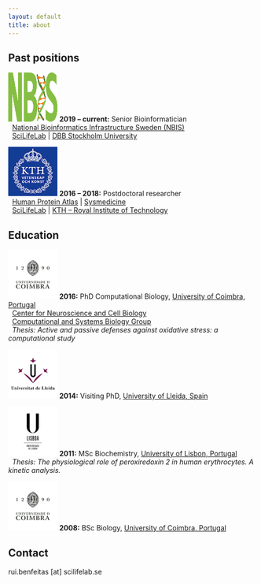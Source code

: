 ```yaml
---
layout: default
title: about
---
```


## Past positions
<img src="./includes/assets/img/logo/nbislogo-green.svg" width="100" height="100" /> **2019 – current:** Senior Bioinformatician  
&nbsp;&nbsp;[National Bioinformatics Infrastructure Sweden (NBIS)](https://www.nbis.se/about/staff/rui-benfeitas/)  
&nbsp;&nbsp;[SciLifeLab](www.scilifelab.se) | [DBB Stockholm University](https://www.dbb.su.se/)  
  
<img src="./includes/assets/img/logo/KTH.png" width="100" height="100" /> **2016 – 2018:** Postdoctoral researcher  
&nbsp;&nbsp;[Human Protein Atlas](https://www.proteinatlas.org/) | [Sysmedicine](sysmedicine.com)  
&nbsp;&nbsp;[SciLifeLab](www.scilifelab.se) | [KTH – Royal Institute of Technology](kth.se)  


## Education
<img src="./includes/assets/img/logo/UC.png" width="100" height="100" /> **2016:**  PhD Computational Biology, [University of Coimbra, Portugal](https://www.uc.pt/fctuc)  
&nbsp;&nbsp;[Center for Neuroscience and Cell Biology](http://www.cnbc.pt/)  
&nbsp;&nbsp;[Computational and Systems Biology Group](http://www.cnbc.pt/research/department_group_show.asp?iddep=1947&idgrp=1310)  
&nbsp;&nbsp;*Thesis: Active and passive defenses against oxidative stress: a computational study*    

<img src="./includes/assets/img/logo/ULl.png" width="100" height="100" /> **2014:**  Visiting PhD, [University of Lleida, Spain](https://www.irblleida.org/en/research/14/systems-biology-and-statistical-methods-for-biomedical-research)  

<img src="./includes/assets/img/logo/UL.png" width="100" height="100" /> **2011:** MSc Biochemistry, [University of Lisbon, Portugal](https://ciencias.ulisboa.pt/en)  
&nbsp;&nbsp;*Thesis: The physiological role of peroxiredoxin 2 in human erythrocytes. A kinetic analysis.*  

<img src="./includes/assets/img/logo/UC.png" width="100" height="100" /> **2008:** BSc Biology, [University of Coimbra, Portugal](https://www.uc.pt/fctuc)  


## Contact
rui.benfeitas [at] scilifelab.se